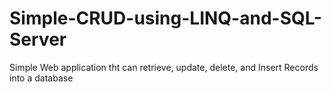 # Simple-CRUD-using-LINQ-and-SQL-Server
Simple Web application tht can retrieve, update, delete, and Insert Records into a database
